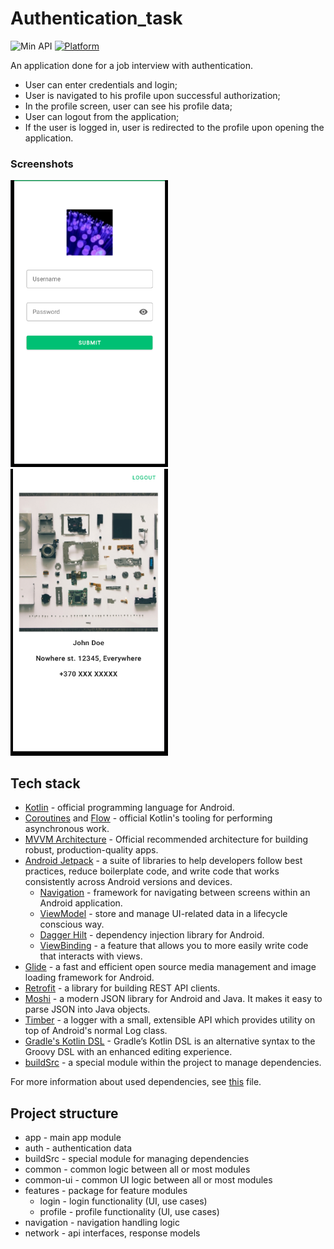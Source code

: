# Authentication_task
![Min API](https://img.shields.io/badge/API-21%2B-orange.svg?style=flat)
[![Platform](https://img.shields.io/badge/platform-Android-green.svg)](http://developer.android.com/index.html)

An application done for a job interview with authentication.
* User can enter credentials and login;
* User is navigated to his profile upon successful authorization;
* In the profile screen, user can see his profile data;
* User can logout from the application;
* If the user is logged in, user is redirected to the profile upon opening the application.

### Screenshots

<p>
<img src="/pictures/login_screen.png" width="50%"/>
<img src="/pictures/profile_screen.png" width="50%"/>
</p>

## Tech stack

- [Kotlin](https://kotlinlang.org/) - official programming language for Android.
- [Coroutines](https://kotlinlang.org/docs/reference/coroutines-overview.html) and [Flow](https://kotlinlang.org/docs/reference/coroutines/flow.html#asynchronous-flow) - official Kotlin's tooling for performing asynchronous work.
- [MVVM Architecture](https://developer.android.com/jetpack/guide) - Official recommended architecture for building robust, production-quality apps.
- [Android Jetpack](https://developer.android.com/jetpack) - a suite of libraries to help developers follow best practices, reduce boilerplate code, and write code that works consistently across Android versions and devices.
  - [Navigation](https://developer.android.com/guide/navigation) - framework for navigating between screens within an Android application.
  - [ViewModel](https://developer.android.com/topic/libraries/architecture/viewmodel) - store and manage UI-related data in a lifecycle conscious way.
  - [Dagger Hilt](https://developer.android.com/training/dependency-injection/hilt-android) - dependency injection library for Android.
  - [ViewBinding](https://developer.android.com/topic/libraries/view-binding) - a feature that allows you to more easily write code that interacts with views.
- [Glide](https://github.com/bumptech/glide) - a fast and efficient open source media management and image loading framework for Android.
- [Retrofit](https://github.com/square/retrofit) - a library for building REST API clients.
- [Moshi](https://github.com/square/moshi) - a modern JSON library for Android and Java. It makes it easy to parse JSON into Java objects.
- [Timber](https://github.com/JakeWharton/timber) - a logger with a small, extensible API which provides utility on top of Android's normal Log class.
- [Gradle's Kotlin DSL](https://docs.gradle.org/current/userguide/kotlin_dsl.html) - Gradle’s Kotlin DSL is an alternative syntax to the Groovy DSL with an enhanced editing experience.
- [buildSrc](https://docs.gradle.org/current/userguide/organizing_gradle_projects.html#sec:build_sources) - a special module within the project to manage dependencies.

For more information about used dependencies, see [this](buildsrc/src/main/java/Dependencies.kt) file.

## Project structure

- app - main app module
- auth - authentication data
- buildSrc - special module for managing dependencies
- common - common logic between all or most modules
- common-ui - common UI logic between all or most modules
- features - package for feature modules
  - login - login functionality (UI, use cases)
  - profile - profile functionality (UI, use cases)
- navigation - navigation handling logic
- network - api interfaces, response models
